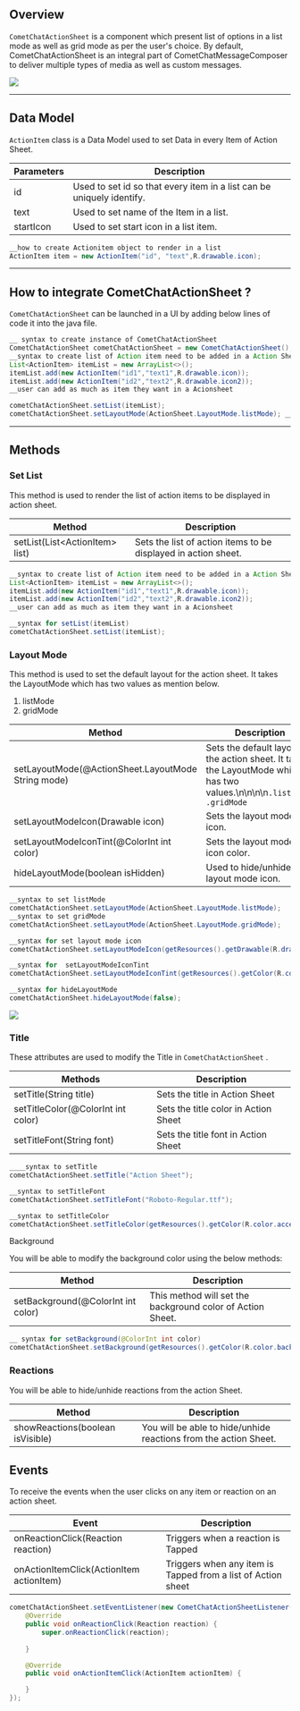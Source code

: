 ## Overview

`CometChatActionSheet` is a component which present list of options in a list mode as well as grid mode as per the user's choice. By default, CometChatActionSheet is an integral part of CometChatMessageComposer to deliver multiple types of media as well as custom messages.

![](https://uploads.developerhub.io/prod/x9W8/b3p3eeft6cnnkubehgrvbhtx8hkmwzobx2e26575beuzja492hoo2xkw8cgu00ac.png)

---

## Data Model

`ActionItem` class is a Data Model used to set Data in every Item of Action Sheet.

| Parameters | Description | 
| ---- | ---- | 
| id | Used to set id so that every item in a list can be uniquely identify. | 
| text | Used to set name of the Item in a list. | 
| startIcon | Used to set start icon in a list item. | 


```java
__how to create Actionitem object to render in a list
ActionItem item = new ActionItem("id", "text",R.drawable.icon);
```



---

## How to integrate CometChatActionSheet ?

`CometChatActionSheet` can be launched in a UI by adding below lines of code it into the java file.

```java
__ syntax to create instance of CometChatActionSheet
CometChatActionSheet cometChatActionSheet = new CometChatActionSheet();
__syntax to create list of Action item need to be added in a Action Sheet
List<ActionItem> itemList = new ArrayList<>();
itemList.add(new ActionItem("id1","text1",R.drawable.icon));
itemList.add(new ActionItem("id2","text2",R.drawable.icon2));
__user can add as much as item they want in a Acionsheet

cometChatActionSheet.setList(itemList);
cometChatActionSheet.setLayoutMode(ActionSheet.LayoutMode.listMode); __ it can be also set to grid mode
```



---

## Methods

### **Set List**

This method is used to render the list of action items to be displayed in action sheet.

| Method | Description | 
| ---- | ---- | 
| setList(List&lt;ActionItem&gt; list) | Sets the list of action items to be displayed in action sheet. | 


```java
__syntax to create list of Action item need to be added in a Action Sheet
List<ActionItem> itemList = new ArrayList<>();
itemList.add(new ActionItem("id1","text1",R.drawable.icon));
itemList.add(new ActionItem("id2","text2",R.drawable.icon2));
__user can add as much as item they want in a Acionsheet

__syntax for setList(itemList)
cometChatActionSheet.setList(itemList);
```



### **Layout Mode**

This method is used to set the default layout for the action sheet. It takes the LayoutMode which has two values as mention below.

1. listMode
2. gridMode

| Method | Description | 
| ---- | ---- | 
| setLayoutMode(@ActionSheet.LayoutMode String mode) | Sets the default layout for the action sheet. It takes the LayoutMode which has two values.\n\n\n\n`.listMode, .gridMode` | 
| setLayoutModeIcon(Drawable icon) | Sets the layout mode icon. | 
| setLayoutModeIconTint(@ColorInt int color) | Sets the layout mode icon color. | 
| hideLayoutMode(boolean isHidden) | Used to hide/unhide layout mode icon. | 


```java
__syntax to set listMode
cometChatActionSheet.setLayoutMode(ActionSheet.LayoutMode.listMode); 
__syntax to set gridMode
cometChatActionSheet.setLayoutMode(ActionSheet.LayoutMode.gridMode);

__syntax for set layout mode icon
cometChatActionSheet.setLayoutModeIcon(getResources().getDrawable(R.drawable.icon));

__syntax for  setLayoutModeIconTint
cometChatActionSheet.setLayoutModeIconTint(getResources().getColor(R.color.accent50));

__syntax for hideLayoutMode
cometChatActionSheet.hideLayoutMode(false);
```



![](https://uploads.developerhub.io/prod/x9W8/6htpi8eb49tytr6dxfbtm8654wv2r9vdiax1ex8vr6b5ki6d2mgswaym4xfawhf8.png)

### **Title**

These attributes are used to modify the Title in `CometChatActionSheet` .

| Methods | Description | 
| ---- | ---- | 
| setTitle(String title) | Sets the title in Action Sheet | 
| setTitleColor(@ColorInt int color) | Sets the title color in Action Sheet | 
| setTitleFont(String font) | Sets the title font in Action Sheet | 


```java
____syntax to setTitle
cometChatActionSheet.setTitle("Action Sheet"); 

__syntax to setTitleFont
cometChatActionSheet.setTitleFont("Roboto-Regular.ttf");

__syntax to setTitleColor
cometChatActionSheet.setTitleColor(getResources().getColor(R.color.accent50));
```



Background

You will be able to modify the background color using the below methods:

| Method | Description | 
| ---- | ---- | 
| setBackground(@ColorInt int color) | This method will set the background color of Action Sheet. | 


```java
__ syntax for setBackground(@ColorInt int color)
cometChatActionSheet.setBackground(getResources().getColor(R.color.background));
```



### **Reactions**

You will  be able to hide/unhide reactions from the action Sheet.

| Method | Description | 
| ---- | ---- | 
| showReactions(boolean isVisible) | You will  be able to hide/unhide reactions from the action Sheet. | 


## Events

To receive the events when the user clicks on any item or reaction on an action sheet.

| Event | Description | 
| ---- | ---- | 
| onReactionClick(Reaction reaction) | Triggers when a reaction is Tapped | 
| onActionItemClick(ActionItem actionItem) | Triggers when any item is Tapped from a list of Action sheet | 


```java
cometChatActionSheet.setEventListener(new CometChatActionSheetListener() {
    @Override
    public void onReactionClick(Reaction reaction) {
        super.onReactionClick(reaction);
      
    }

    @Override
    public void onActionItemClick(ActionItem actionItem) {

    }
});
```

